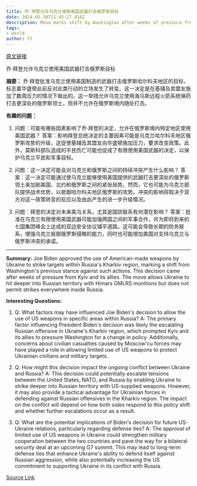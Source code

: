```yaml
---
title: 乔·拜登允许乌克兰使用美国武器打击俄罗斯目标
date: 2024-05-30T21:45:27.816Z
description: Move marks shift by Washington after weeks of pressure from Kyiv and its allies
tags: 
- world
author: ft
---
```


[原文链接](https://ft.com/content/cae8f22b-4b12-4bcd-acc8-31deeff7cc42)

乔·拜登允许乌克兰使用美国武器打击俄罗斯目标

**摘要：**
乔·拜登批准乌克兰使用美国制造的武器打击俄罗斯哈尔科夫地区的目标，标志着华盛顿此前反对此类行动的立场发生了转变。这一决定是在基辅及其盟友施加了数周压力的情况下做出的。这一举措允许乌克兰使用海马斯远程火箭系统弹药打击更深处的俄罗斯领土，但并不允许在俄罗斯境内随处打击。

**有趣的问题：**

1. 问题：可能有哪些因素影响了乔·拜登的决定，允许在俄罗斯境内特定地区使用美国武器？
   答案：影响拜登总统决定的主要因素可能是乌克兰哈尔科夫地区俄罗斯攻势的升级，这促使基辅及其盟友向华盛顿施加压力，要求改变政策。此外，莫斯科部队造成的平民伤亡可能也促成了有限使用美国武器的决定，以保护乌克兰平民和军事目标。

2. 问题：这一决定可能会对乌克兰和俄罗斯之间的持续冲突产生什么影响？
   答案：这一决定可能通过使乌克兰能够使用美国提供的武器打击更深处的俄罗斯领土来加剧美国、北约和俄罗斯之间的紧张局势。然而，它也可能为乌克兰部队提供战术优势，以抵御哈尔科夫地区俄罗斯的攻势。冲突的影响将取决于双方对这一政策转变的反应以及由此产生的进一步升级情况。

3. 问题：拜登的决定对未来美乌关系，尤其是国防联系有何潜在影响？
   答案：批准在乌克兰有限使用美国武器可能加强两国之间的军事合作，并为即将到来的七国集团峰会上达成的双边安全协议铺平道路。这可能会导致长期的防务联系，增强乌克兰抵御俄罗斯侵略的能力，同时也可能增加美国对支持乌克兰与俄罗斯冲突的承诺。

---

**Summary:**
Joe Biden approved the use of American-made weapons by Ukraine to strike targets within Russia's Kharkiv region, marking a shift from Washington's previous stance against such actions. This decision came after weeks of pressure from Kyiv and its allies. The move allows Ukraine to hit deeper into Russian territory with Himars GMLRS munitions but does not permit strikes everywhere inside Russia.

**Interesting Questions:**
1. Q: What factors may have influenced Joe Biden's decision to allow the use of US weapons in specific areas within Russia?
   A: The primary factor influencing President Biden's decision was likely the escalating Russian offensive in Ukraine's Kharkiv region, which prompted Kyiv and its allies to pressure Washington for a change in policy. Additionally, concerns about civilian casualties caused by Moscow'cu forces may have played a role in allowing limited use of US weapons to protect Ukrainian civilians and military targets.
   
2. Q: How might this decision impact the ongoing conflict between Ukraine and Russia?
   A: This decision could potentially escalate tensions between the United States, NATO, and Russia by enabling Ukraine to strike deeper into Russian territory with US-supplied weapons. However, it may also provide a tactical advantage for Ukrainian forces in defending against Russian offensives in the Kharkiv region. The impact on the conflict will depend on how both sides respond to this policy shift and whether further escalations occur as a result.
   
3. Q: What are the potential implications of Biden's decision for future US-Ukraine relations, particularly regarding defense ties?
   A: The approval of limited use of US weapons in Ukraine could strengthen military cooperation between the two countries and pave the way for a bilateral security deal at an upcoming G7 summit. This may lead to long-term defense ties that enhance Ukraine's ability to defend itself against Russian aggression, while also potentially increasing the US commitment to supporting Ukraine in its conflict with Russia.

[Source Link](https://ft.com/content/cae8f22b-4b12-4bcd-acc8-31deeff7cc42)

